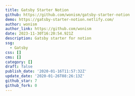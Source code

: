 ```yaml
---
title: Gatsby Starter Notion
github: https://github.com/wonism/gatsby-starter-notion
demo: https://gatsby-starter-notion.netlify.com/
author: wonism
author_link: https://github.com/wonism
date: 2023-11-30T16:20:54.921Z
description: Gatsby starter for notion
ssg:
  - Gatsby
css: []
cms: []
category: []
draft: false
publish_date: '2020-01-16T11:57:32Z'
update_date: '2020-01-26T08:26:13Z'
github_star: 7
github_fork: 0
---
```

